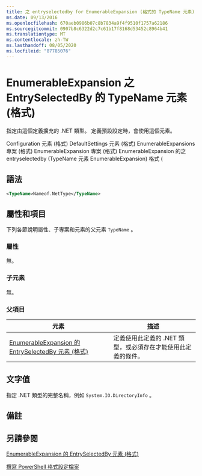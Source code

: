 ```yaml
---
title: 之 entryselectedby for EnumerableExpansion (格式的 TypeName 元素) |Microsoft Docs
ms.date: 09/13/2016
ms.openlocfilehash: 670aeb0986b07c8b7834a9f4f9510f1757a62186
ms.sourcegitcommit: 0907b8c6322d2c7c61b17f8168d53452c8964b41
ms.translationtype: MT
ms.contentlocale: zh-TW
ms.lasthandoff: 08/05/2020
ms.locfileid: "87785076"
---
```

# <a name="typename-element-for-entryselectedby-for-enumerableexpansion-format"></a>EnumerableExpansion 之 EntrySelectedBy 的 TypeName 元素 (格式)

指定由這個定義擴充的 .NET 類型。 定義預設設定時，會使用這個元素。

Configuration 元素 (格式) DefaultSettings 元素 (格式) EnumerableExpansions 專案 (格式) EnumerableExpansion 專案 (格式) EnumerableExpansion 的之 entryselectedby (TypeName 元素 EnumerableExpansion) 格式 (

## <a name="syntax"></a>語法

```xml
<TypeName>Nameof.NetType</TypeName>

```

## <a name="attributes-and-elements"></a>屬性和項目

下列各節說明屬性、子專案和元素的父元素 `TypeName` 。

### <a name="attributes"></a>屬性

無。

### <a name="child-elements"></a>子元素

無。

### <a name="parent-elements"></a>父項目

|元素|描述|
|-------------|-----------------|
|[EnumerableExpansion 的 EntrySelectedBy 元素 (格式)](./entryselectedby-element-for-enumerableexpansion-format.md)|定義使用此定義的 .NET 類型，或必須存在才能使用此定義的條件。|

## <a name="text-value"></a>文字值

指定 .NET 類型的完整名稱，例如 `System.IO.DirectoryInfo` 。

## <a name="remarks"></a>備註

## <a name="see-also"></a>另請參閱

[EnumerableExpansion 的 EntrySelectedBy 元素 (格式)](./entryselectedby-element-for-enumerableexpansion-format.md)

[撰寫 PowerShell 格式設定檔案](./writing-a-powershell-formatting-file.md)
